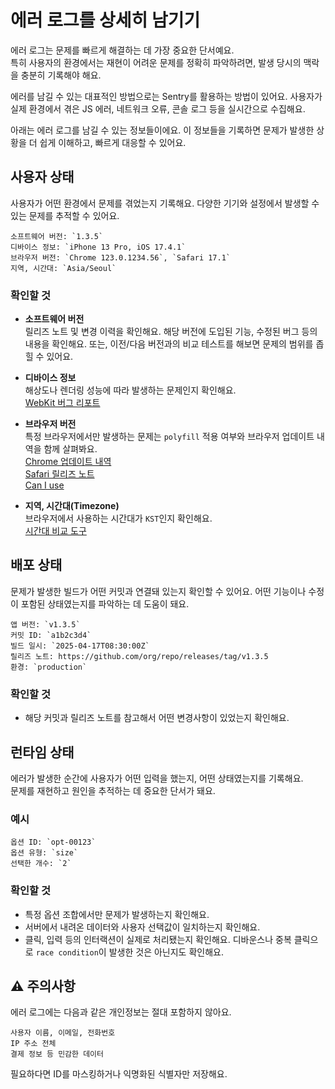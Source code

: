 # 에러 로그를 상세히 남기기

에러 로그는 문제를 빠르게 해결하는 데 가장 중요한 단서예요.  
특히 사용자의 환경에서는 재현이 어려운 문제를 정확히 파악하려면, 발생 당시의 맥락을 충분히 기록해야 해요.

에러를 남길 수 있는 대표적인 방법으로는 Sentry를 활용하는 방법이 있어요. 사용자가 실제 환경에서 겪은 JS 에러, 네트워크 오류, 콘솔 로그 등을 실시간으로 수집해요.

아래는 에러 로그를 남길 수 있는 정보들이에요. 이 정보들을 기록하면 문제가 발생한 상황을 더 쉽게 이해하고, 빠르게 대응할 수 있어요.

## 사용자 상태

사용자가 어떤 환경에서 문제를 겪었는지 기록해요. 다양한 기기와 설정에서 발생할 수 있는 문제를 추적할 수 있어요.

```
소프트웨어 버전: `1.3.5`
디바이스 정보: `iPhone 13 Pro, iOS 17.4.1`
브라우저 버전: `Chrome 123.0.1234.56`, `Safari 17.1`
지역, 시간대: `Asia/Seoul`
```

### 확인할 것

- **소프트웨어 버전**  
  릴리즈 노트 및 변경 이력을 확인해요. 해당 버전에 도입된 기능, 수정된 버그 등의 내용을 확인해요. 또는, 이전/다음 버전과의 비교 테스트를 해보면 문제의 범위를 좁힐 수 있어요.

- **디바이스 정보**  
  해상도나 렌더링 성능에 따라 발생하는 문제인지 확인해요.  
  [WebKit 버그 리포트](https://bugs.webkit.org/)

- **브라우저 버전**  
  특정 브라우저에서만 발생하는 문제는 `polyfill` 적용 여부와 브라우저 업데이트 내역을 함께 살펴봐요.  
  [Chrome 업데이트 내역](https://chromereleases.googleblog.com/)  
  [Safari 릴리즈 노트](https://developer.apple.com/documentation/safari-release-notes/)  
  [Can I use](https://caniuse.com/)

- **지역, 시간대(Timezone)**  
  브라우저에서 사용하는 시간대가 `KST`인지 확인해요.  
  [시간대 비교 도구](https://www.timeanddate.com/worldclock/converter.html?iso=20250418T180000&p1=235&p2=250)


## 배포 상태

문제가 발생한 빌드가 어떤 커밋과 연결돼 있는지 확인할 수 있어요. 어떤 기능이나 수정이 포함된 상태였는지를 파악하는 데 도움이 돼요.

```
앱 버전: `v1.3.5`
커밋 ID: `a1b2c3d4`
빌드 일시: `2025-04-17T08:30:00Z`
릴리즈 노트: https://github.com/org/repo/releases/tag/v1.3.5
환경: `production`
```

### 확인할 것

- 해당 커밋과 릴리즈 노트를 참고해서 어떤 변경사항이 있었는지 확인해요.


## 런타임 상태

에러가 발생한 순간에 사용자가 어떤 입력을 했는지, 어떤 상태였는지를 기록해요.  
문제를 재현하고 원인을 추적하는 데 중요한 단서가 돼요.

### 예시
```
옵션 ID: `opt-00123`
옵션 유형: `size`
선택한 개수: `2`
```

### 확인할 것

- 특정 옵션 조합에서만 문제가 발생하는지 확인해요.
- 서버에서 내려온 데이터와 사용자 선택값이 일치하는지 확인해요.
- 클릭, 입력 등의 인터랙션이 실제로 처리됐는지 확인해요. 디바운스나 중복 클릭으로 `race condition`이 발생한 것은 아닌지도 확인해요.


## ⚠️ 주의사항

에러 로그에는 다음과 같은 개인정보는 절대 포함하지 않아요.
```
사용자 이름, 이메일, 전화번호
IP 주소 전체
결제 정보 등 민감한 데이터
```
필요하다면 ID를 마스킹하거나 익명화된 식별자만 저장해요.